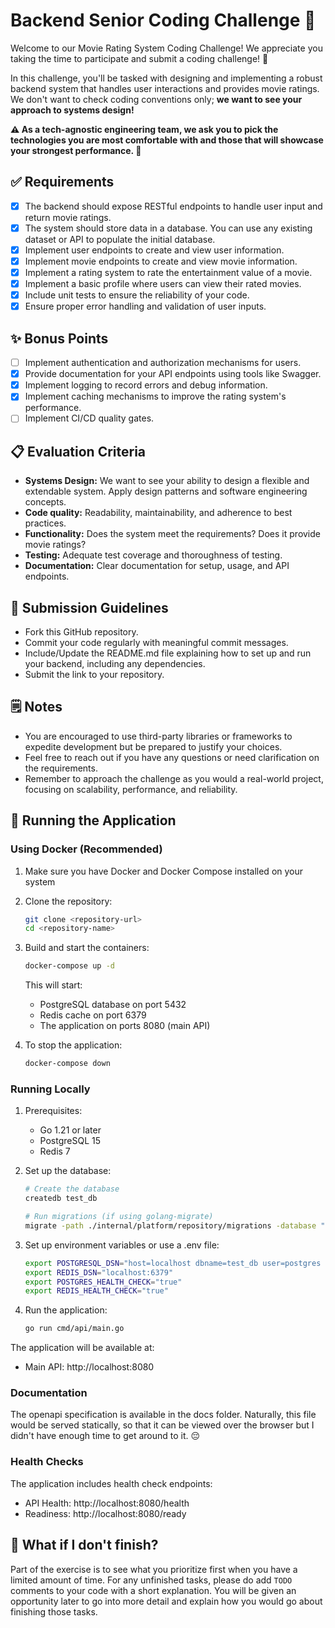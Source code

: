 # Backend Senior Coding Challenge 🍿

Welcome to our Movie Rating System Coding Challenge! We appreciate you taking
the time to participate and submit a coding challenge! 🥳

In this challenge, you'll be tasked with designing and implementing a robust
backend system that handles user interactions and provides movie ratings. We
don't want to check coding conventions only; **we want to see your approach
to systems design!**

**⚠️ As a tech-agnostic engineering team, we ask you to pick the technologies
you are most comfortable with and those that will showcase your strongest
performance. 💪**

## ✅ Requirements

- [x] The backend should expose RESTful endpoints to handle user input and
  return movie ratings.
- [x] The system should store data in a database. You can use any existing
  dataset or API to populate the initial database.
- [x] Implement user endpoints to create and view user information.
- [x] Implement movie endpoints to create and view movie information.
- [x] Implement a rating system to rate the entertainment value of a movie.
- [x] Implement a basic profile where users can view their rated movies.
- [x] Include unit tests to ensure the reliability of your code.
- [x] Ensure proper error handling and validation of user inputs.

## ✨ Bonus Points

- [ ] Implement authentication and authorization mechanisms for users.
- [x] Provide documentation for your API endpoints using tools like Swagger.
- [x] Implement logging to record errors and debug information.
- [x] Implement caching mechanisms to improve the rating system's performance.
- [ ] Implement CI/CD quality gates.

## 📋 Evaluation Criteria

- **Systems Design:** We want to see your ability to design a flexible and
  extendable system. Apply design patterns and software engineering concepts.
- **Code quality:** Readability, maintainability, and adherence to best
  practices.
- **Functionality:** Does the system meet the requirements? Does it provide
  movie
  ratings?
- **Testing:** Adequate test coverage and thoroughness of testing.
- **Documentation:** Clear documentation for setup, usage, and API endpoints.

## 📐 Submission Guidelines

- Fork this GitHub repository.
- Commit your code regularly with meaningful commit messages.
- Include/Update the README.md file explaining how to set up and run your
  backend, including any dependencies.
- Submit the link to your repository.

## 🗒️ Notes

- You are encouraged to use third-party libraries or frameworks to expedite
  development but be prepared to justify your choices.
- Feel free to reach out if you have any questions or need clarification on the
  requirements.
- Remember to approach the challenge as you would a real-world project, focusing
  on scalability, performance, and reliability.

## 🚀 Running the Application

### Using Docker (Recommended)

1. Make sure you have Docker and Docker Compose installed on your system
2. Clone the repository:
   ```bash
   git clone <repository-url>
   cd <repository-name>
   ```
3. Build and start the containers:
   ```bash
   docker-compose up -d
   ```
   This will start:
   - PostgreSQL database on port 5432
   - Redis cache on port 6379
   - The application on ports 8080 (main API)

4. To stop the application:
   ```bash
   docker-compose down
   ```

### Running Locally

1. Prerequisites:
   - Go 1.21 or later
   - PostgreSQL 15
   - Redis 7

2. Set up the database:
   ```bash
   # Create the database
   createdb test_db
   
   # Run migrations (if using golang-migrate)
   migrate -path ./internal/platform/repository/migrations -database "postgresql://postgres:postgres@localhost:5432/test_db?sslmode=disable" up
   ```

3. Set up environment variables or use a .env file:
   ```bash
   export POSTGRESQL_DSN="host=localhost dbname=test_db user=postgres password=postgres sslmode=disable"
   export REDIS_DSN="localhost:6379"
   export POSTGRES_HEALTH_CHECK="true"
   export REDIS_HEALTH_CHECK="true"
   ```

4. Run the application:
   ```bash
   go run cmd/api/main.go
   ```

The application will be available at:
- Main API: http://localhost:8080

### Documentation 
The openapi specification is available in the docs folder. Naturally, this file would be served statically, so that it can be viewed over the browser but I didn't have enough time to get around to it. 😔 

### Health Checks

The application includes health check endpoints:
- API Health: http://localhost:8080/health
- Readiness: http://localhost:8080/ready

## 🤔 What if I don't finish?

Part of the exercise is to see what you prioritize first when you have a limited
amount of time. For any unfinished tasks, please do add `TODO` comments to
your code with a short explanation. You will be given an opportunity later to go
into more detail and explain how you would go about finishing those tasks.
